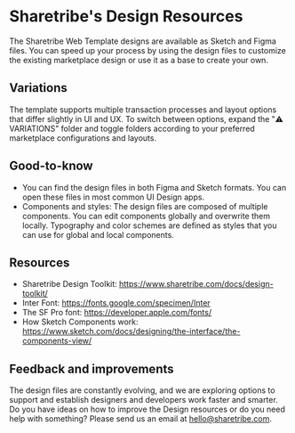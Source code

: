 # Sharetribe's Design Resources

The Sharetribe Web Template designs are available as Sketch and Figma files. You can speed up your process by using the design files to customize the existing marketplace design or use it as a base to create your own. 

## Variations

The template supports multiple transaction processes and layout options that differ slightly in UI and UX. To switch between options, expand the "⚠️ VARIATIONS" folder and toggle folders according to your preferred marketplace configurations and layouts. 

## Good-to-know

- You can find the design files in both Figma and Sketch formats. You can open these files in most common UI Design apps.
- Components and styles: The design files are composed of multiple components. You can edit components globally and overwrite them locally. Typography and color schemes are defined as styles that you can use for global and local components. 

## Resources
- Sharetribe Design Toolkit: https://www.sharetribe.com/docs/design-toolkit/
- Inter Font: https://fonts.google.com/specimen/Inter
- The SF Pro font: https://developer.apple.com/fonts/
- How Sketch Components work: https://www.sketch.com/docs/designing/the-interface/the-components-view/

## Feedback and improvements

The design files are constantly evolving, and we are exploring options to support and establish designers and developers work faster and smarter. Do you have ideas on how to improve the Design resources or do you need help with something? Please send us an email at hello@sharetribe.com.